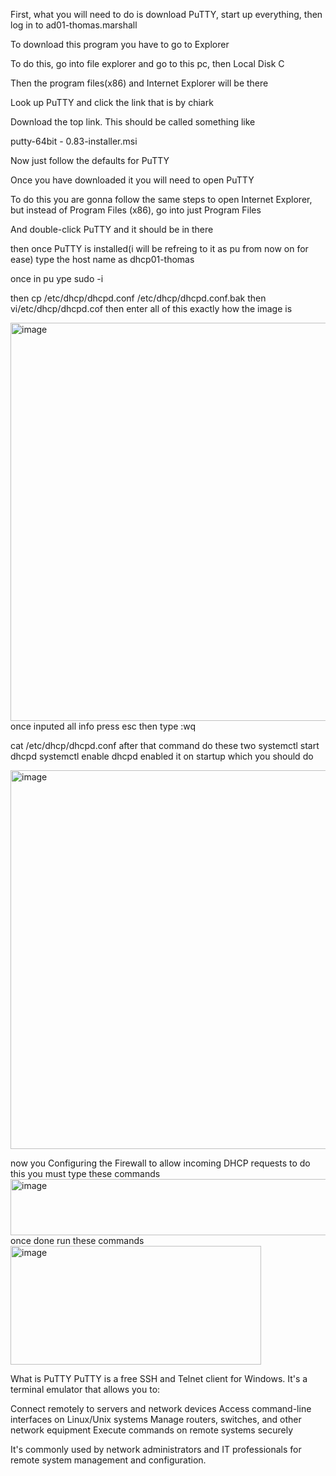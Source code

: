 First, what you will need to do is download PuTTY, start up everything, then log in to ad01-thomas.marshall 

To download this program you have to go to Explorer 

To do this, go into file explorer and go to this pc, then Local Disk C 

Then the  program files(x86) and Internet Explorer will be there 

Look up PuTTY and click the link that is by chiark 

Download the top link. This should be called something like

putty-64bit - 0.83-installer.msi 

Now just follow the defaults for PuTTY

Once you have downloaded it you will need to open PuTTY

To do this you are gonna follow the same steps to open Internet Explorer, but instead of Program Files (x86), go into just Program Files

And double-click PuTTY and it should be in there 

then once PuTTY is installed(i will be refreing to it as pu from now on for ease) type the host name as dhcp01-thomas 

once in pu ype sudo -i 

then cp /etc/dhcp/dhcpd.conf /etc/dhcp/dhcpd.conf.bak
then vi/etc/dhcp/dhcpd.cof
then enter all of this exactly how the image is 


<img width="906" height="637" alt="image" src="https://github.com/user-attachments/assets/38898c50-0d8d-444f-8e04-8b3c2d8a45c5" />
once inputed all info press esc then type :wq 

cat /etc/dhcp/dhcpd.conf
after that command do these two 
systemctl start dhcpd
systemctl enable dhcpd 
enabled it on startup which you should do 


<img width="813" height="606" alt="image" src="https://github.com/user-attachments/assets/6c274166-1a70-42f1-83f7-3d44525aeaf2" />


now you Configuring the Firewall to allow incoming DHCP requests
to do this you must type these commands 
<img width="639" height="90" alt="image" src="https://github.com/user-attachments/assets/22cbaf17-1fb0-4b6a-a888-63e8bc0fc13e" />
once done run these commands 
<img width="401" height="190" alt="image" src="https://github.com/user-attachments/assets/f02a339c-db50-49ab-abf9-1e0e59a24c1c" />



What is PuTTY
PuTTY is a free SSH and Telnet client for Windows. It's a terminal emulator that allows you to:

Connect remotely to servers and network devices
Access command-line interfaces on Linux/Unix systems
Manage routers, switches, and other network equipment
Execute commands on remote systems securely

It's commonly used by network administrators and IT professionals for remote system management and configuration.

